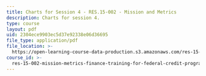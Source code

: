 ```yaml
---
title: Charts for Session 4 - RES.15-002 - Mission and Metrics
description: Charts for session 4.
type: course
layout: pdf
uid: 2304ece9903ec5d37e92338e06d36695
file_type: application/pdf
file_location: >-
  https://open-learning-course-data-production.s3.amazonaws.com/res-15-002-mission-metrics-finance-training-for-federal-credit-program-professionals-summer-2016/2304ece9903ec5d37e92338e06d36695_MITRES15-002SUM16_CHARTS_Session_4.pdf
course_id: >-
  res-15-002-mission-metrics-finance-training-for-federal-credit-program-professionals-summer-2016
---
```

